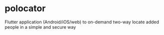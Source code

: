 # polocator
Flutter application (Android/iOS/web) to on-demand two-way locate added people in a simple and secure way
